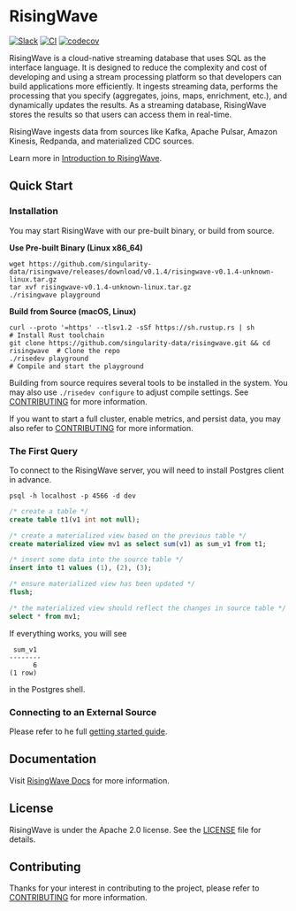# RisingWave

[![Slack](https://badgen.net/badge/Slack/Join%20RisingWave/0abd59?icon=slack)](https://join.slack.com/t/risingwave-community/shared_invite/zt-120rft0mr-d8uGk3d~NZiZAQWPnElOfw)
[![CI](https://github.com/singularity-data/risingwave/actions/workflows/main.yml/badge.svg)](https://github.com/singularity-data/risingwave/actions/workflows/main.yml)
[![codecov](https://codecov.io/gh/singularity-data/risingwave/branch/main/graph/badge.svg?token=EB44K9K38B)](https://codecov.io/gh/singularity-data/risingwave)

RisingWave is a cloud-native streaming database that uses SQL as the interface language. It is designed to reduce the complexity and cost of developing and using a stream processing platform so that developers can build applications more efficiently. It ingests streaming data, performs the processing that you specify (aggregates, joins, maps, enrichment, etc.), and dynamically updates the results. As a streaming database, RisingWave stores the results so that users can access them in real-time.

RisingWave ingests data from sources like Kafka, Apache Pulsar, Amazon Kinesis, Redpanda, and materialized CDC sources.

Learn more in [Introduction to RisingWave](https://singularity-data.com/risingwave-docs/docs/latest/intro/).

## Quick Start

### Installation

You may start RisingWave with our pre-built binary, or build from source.

**Use Pre-built Binary (Linux x86_64)**

```shell
wget https://github.com/singularity-data/risingwave/releases/download/v0.1.4/risingwave-v0.1.4-unknown-linux.tar.gz
tar xvf risingwave-v0.1.4-unknown-linux.tar.gz
./risingwave playground
```

**Build from Source (macOS, Linux)**

```shell
curl --proto '=https' --tlsv1.2 -sSf https://sh.rustup.rs | sh                 # Install Rust toolchain
git clone https://github.com/singularity-data/risingwave.git && cd risingwave  # Clone the repo
./risedev playground                                                           # Compile and start the playground
```

Building from source requires several tools to be installed in the system. You may also use `./risedev configure` to adjust compile settings. See [CONTRIBUTING](CONTRIBUTING.md) for more information.

If you want to start a full cluster, enable metrics, and persist data, you may also refer to [CONTRIBUTING](CONTRIBUTING.md) for more information.

### The First Query

To connect to the RisingWave server, you will need to install Postgres client in advance.

```shell
psql -h localhost -p 4566 -d dev
```

```sql
/* create a table */
create table t1(v1 int not null);

/* create a materialized view based on the previous table */
create materialized view mv1 as select sum(v1) as sum_v1 from t1;

/* insert some data into the source table */
insert into t1 values (1), (2), (3);

/* ensure materialized view has been updated */
flush;

/* the materialized view should reflect the changes in source table */
select * from mv1;
```

If everything works, you will see

```
 sum_v1
--------
      6
(1 row)
```

in the Postgres shell.

### Connecting to an External Source

Please refer to he full [getting started guide](https://singularity-data.com/risingwave-docs/docs/latest/getting-started/).

## Documentation

Visit [RisingWave Docs](https://singularity-data.com/risingwave-docs/) for more information.

## License

RisingWave is under the Apache 2.0 license. See the [LICENSE](LICENSE) file for details.

## Contributing

Thanks for your interest in contributing to the project, please refer to [CONTRIBUTING](CONTRIBUTING.md) for more information.
